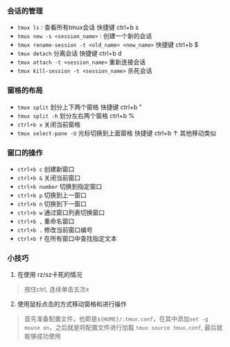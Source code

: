 ### 会话的管理

- `tmux ls` : 查看所有tmux会话 快捷键 ctrl+b s
- `tmux new -s <session_name>` : 创建一个新的会话
- `tmux rename-session -t <old_name> <new_name>` 快捷键 ctrl+b $
- `tmux detach` 分离会话 快捷键 ctrl+b d
- `tmux attach -t <session_name>` 重新连接会话
- `tmux kill-session -t <session_name>` 杀死会话

### 窗格的布局

- `tmux split` 划分上下两个窗格 快捷键 ctrl+b "
- `tmux split -h` 划分左右两个窗格 ctrl+b %
- `ctrl+b x` 关闭当前窗格
- `tmux select-pane -U` 光标切换到上面窗格 快捷键 ctrl+b ↑ 其他移动类似

### 窗口的操作

- `ctrl+b c` 创建新窗口
- `ctrl+b &` 关闭当前窗口
- `ctrl+b number` 切换到指定窗口
- `ctrl+b p` 切换到上一窗口
- `ctrl+b n` 切换到下一窗口
- `ctrl+b w` 通过窗口列表切换窗口
- `ctrl+b ,` 重命名窗口
- `ctrl+b .` 修改当前窗口编号
- `ctrl+b f` 在所有窗口中查找指定文本

### 小技巧

1. 在使用 rz/sz卡死的情况
> 按住ctrl, 连续单击五次x

2. 使用鼠标点击的方式移动窗格和进行操作
> 首先准备配置文件，也即是`${HOME}/.tmux.conf`，在其中添加`set -g mouse on`，之后就是将配置文件进行加载
`tmux source tmux.conf`, 最后就能够成功使用
